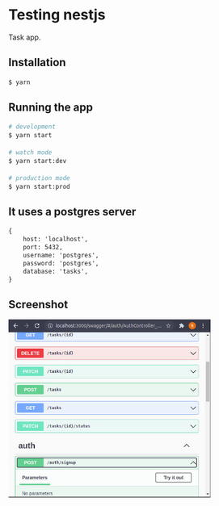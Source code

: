 # Testing nestjs

Task app.

## Installation

```bash
$ yarn
```

## Running the app

```bash
# development
$ yarn start

# watch mode
$ yarn start:dev

# production mode
$ yarn start:prod
```

## It uses a postgres server

```
{
    host: 'localhost',
    port: 5432,
    username: 'postgres',
    password: 'postgres',
    database: 'tasks',
}
```

## Screenshot

![swagger](/screenshots/swagger.jpg)
